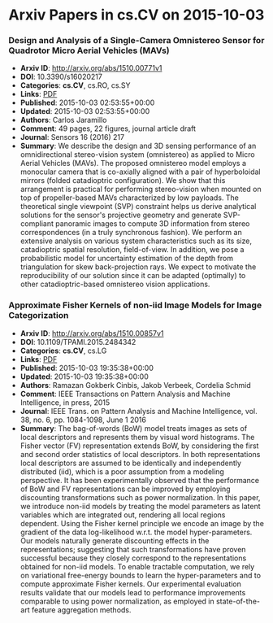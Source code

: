 # Arxiv Papers in cs.CV on 2015-10-03
### Design and Analysis of a Single-Camera Omnistereo Sensor for Quadrotor Micro Aerial Vehicles (MAVs)
- **Arxiv ID**: http://arxiv.org/abs/1510.00771v1
- **DOI**: 10.3390/s16020217
- **Categories**: **cs.CV**, cs.RO, cs.SY
- **Links**: [PDF](http://arxiv.org/pdf/1510.00771v1)
- **Published**: 2015-10-03 02:53:55+00:00
- **Updated**: 2015-10-03 02:53:55+00:00
- **Authors**: Carlos Jaramillo
- **Comment**: 49 pages, 22 figures, journal article draft
- **Journal**: Sensors 16 (2016) 217
- **Summary**: We describe the design and 3D sensing performance of an omnidirectional stereo-vision system (omnistereo) as applied to Micro Aerial Vehicles (MAVs). The proposed omnistereo model employs a monocular camera that is co-axially aligned with a pair of hyperboloidal mirrors (folded catadioptric configuration). We show that this arrangement is practical for performing stereo-vision when mounted on top of propeller-based MAVs characterized by low payloads. The theoretical single viewpoint (SVP) constraint helps us derive analytical solutions for the sensor's projective geometry and generate SVP-compliant panoramic images to compute 3D information from stereo correspondences (in a truly synchronous fashion). We perform an extensive analysis on various system characteristics such as its size, catadioptric spatial resolution, field-of-view. In addition, we pose a probabilistic model for uncertainty estimation of the depth from triangulation for skew back-projection rays. We expect to motivate the reproducibility of our solution since it can be adapted (optimally) to other catadioptric-based omnistereo vision applications.



### Approximate Fisher Kernels of non-iid Image Models for Image Categorization
- **Arxiv ID**: http://arxiv.org/abs/1510.00857v1
- **DOI**: 10.1109/TPAMI.2015.2484342
- **Categories**: **cs.CV**, cs.LG
- **Links**: [PDF](http://arxiv.org/pdf/1510.00857v1)
- **Published**: 2015-10-03 19:35:38+00:00
- **Updated**: 2015-10-03 19:35:38+00:00
- **Authors**: Ramazan Gokberk Cinbis, Jakob Verbeek, Cordelia Schmid
- **Comment**: IEEE Transactions on Pattern Analysis and Machine Intelligence, in
  press, 2015
- **Journal**: IEEE Trans. on Pattern Analysis and Machine Intelligence, vol. 38,
  no. 6, pp. 1084-1098, June 1 2016
- **Summary**: The bag-of-words (BoW) model treats images as sets of local descriptors and represents them by visual word histograms. The Fisher vector (FV) representation extends BoW, by considering the first and second order statistics of local descriptors. In both representations local descriptors are assumed to be identically and independently distributed (iid), which is a poor assumption from a modeling perspective. It has been experimentally observed that the performance of BoW and FV representations can be improved by employing discounting transformations such as power normalization. In this paper, we introduce non-iid models by treating the model parameters as latent variables which are integrated out, rendering all local regions dependent. Using the Fisher kernel principle we encode an image by the gradient of the data log-likelihood w.r.t. the model hyper-parameters. Our models naturally generate discounting effects in the representations; suggesting that such transformations have proven successful because they closely correspond to the representations obtained for non-iid models. To enable tractable computation, we rely on variational free-energy bounds to learn the hyper-parameters and to compute approximate Fisher kernels. Our experimental evaluation results validate that our models lead to performance improvements comparable to using power normalization, as employed in state-of-the-art feature aggregation methods.



